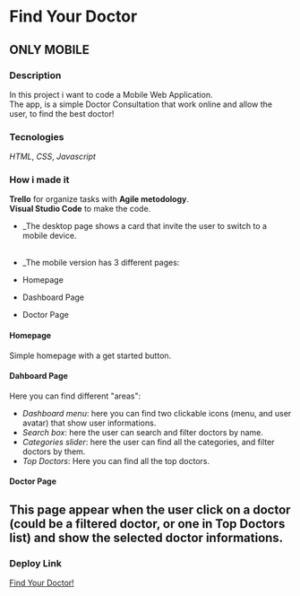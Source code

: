 # Find Your Doctor

## ONLY MOBILE

### Description
In this project i want to code a Mobile Web Application. <br>
The app, is a simple Doctor Consultation that work online and allow the user, to find the best doctor! <br>

### Tecnologies
_HTML_, _CSS_, _Javascript_ <br>

### How i made it

 **Trello** for organize tasks with **Agile metodology**. <br>
**Visual Studio Code** to make the code. <br>

- _The desktop page shows a card that invite the user to switch to a mobile device. <br><br>

- _The mobile version has 3 different pages: <br>
- Homepage  <br>
- Dashboard Page <br>
- Doctor Page <br>

#### Homepage
Simple homepage with a get started button.

#### Dahboard Page
Here you can find different "areas":
- _Dashboard menu_: here you can find two clickable icons (menu, and user avatar) that show user informations.
- _Search box_: here the user can search and filter doctors by name.
- _Categories slider_: here the user can find all the categories, and filter doctors by them.
- _Top Doctors_: Here you can find all the top doctors.

#### Doctor Page
This page appear when the user click on a doctor (could be a filtered doctor, or one in Top Doctors list) and show the selected doctor informations.
---

### Deploy Link

[Find Your Doctor!](https://happy-beaver-b7a6d3.netlify.app/ "Try it!")